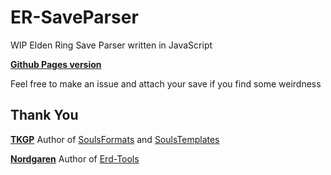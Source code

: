 # ER-SaveParser
WIP Elden Ring Save Parser written in JavaScript

**[Github Pages version](https://corgan.github.io/ER-SaveParser/)**

Feel free to make an issue and attach your save if you find some weirdness


## Thank You
**[TKGP](https://github.com/JKAnderson/)** Author of [SoulsFormats](https://github.com/JKAnderson/SoulsFormats) and [SoulsTemplates](https://github.com/JKAnderson/SoulsTemplates)

**[Nordgaren](https://github.com/Nordgaren/)** Author of [Erd-Tools](https://github.com/Nordgaren/Erd-Tools)
